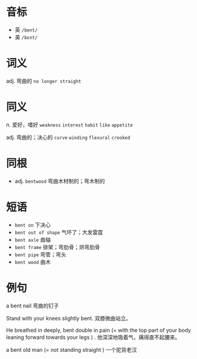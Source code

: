 # 音标

- 英 `/bent/`
- 美 `/bɛnt/`

# 词义

adj. 弯曲的
`no longer straight`

# 同义

n. 爱好，嗜好
`weakness` `interest` `habit` `like` `appetite`

adj. 弯曲的；决心的
`curve` `winding` `flexural` `crooked`

# 同根

- adj. `bentwood` 弯曲木材制的；弯木制的

# 短语

- `bent on` 下决心
- `bent out of shape` 气坏了；大发雷霆
- `bent axle` 曲轴
- `bent frame` 排架；弯肋骨；烘弯肋骨
- `bent pipe` 弯管；弯头
- `bent wood` 曲木

# 例句

a bent nail
弯曲的钉子

Stand with your knees slightly bent.
双膝微曲站立。

He breathed in deeply, bent double in pain (=  with the top part of your body leaning forward towards your legs  ) .
他深深地吸着气，痛得直不起腰来。

a bent old man (=  not standing straight  )
一个驼背老汉


